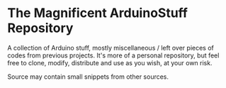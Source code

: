 # The Magnificent ArduinoStuff Repository
A collection of Arduino stuff, mostly miscellaneous / left over pieces of codes from previous projects.
It's more of a personal repository, but feel free to clone, modify, distribute and use as you wish, at your own risk.

Source may contain small snippets from other sources.